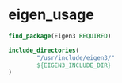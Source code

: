 # eigen_usage

```cmake
find_package(Eigen3 REQUIRED)

include_directories(
		"/usr/include/eigen3/"
        ${EIGEN3_INCLUDE_DIR}
)
```


